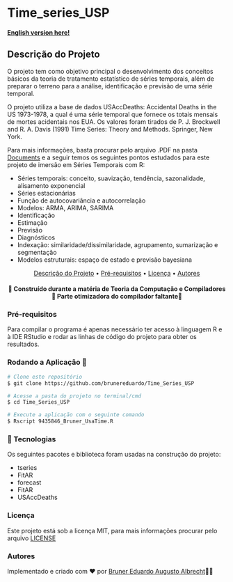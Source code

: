 # Time_series_USP
#### [English version here!](https://github.com/brunereduardo/Time_Series_USP/blob/master/Documents/README.md)

## Descrição do Projeto
<p> O projeto tem como objetivo principal o desenvolvimento dos conceitos básicos da teoria de tratamento estatístico de séries temporais, além de preparar o terreno para a análise, identificação e previsão de uma série temporal.</p> 

<p>O projeto utiliza a base de dados USAccDeaths: Accidental Deaths in the US 1973-1978, a qual é uma série temporal que fornece os totais mensais de mortes acidentais nos EUA. Os valores foram tirados  de P. J. Brockwell and R. A. Davis (1991) Time Series: Theory and Methods. Springer, New York.</p>

<p>Para mais informações, basta procurar pelo arquivo .PDF na pasta <a href = 'https://github.com/brunereduardo/Time_Series_USP/tree/master/Documents'>Documents</a> e a seguir temos os seguintes pontos estudados para este projeto de imersão em Séries Temporais com R: </p>
 <ul style="list-style-type:disc;">
  <li>Séries temporais: conceito, suavização, tendência, sazonalidade, alisamento exponencial</li>
  <li>Séries estacionárias</li>
  <li>Função de autocovariância e autocorrelação</li>
  <li>Modelos: ARMA, ARIMA, SARIMA</li>
  <li>Identificação</li>
  <li>Estimação</li>
  <li>Previsão</li>
  <li>Diagnósticos</li>
  <li>Indexação: similaridade/dissimilaridade, agrupamento, sumarização e segmentação</li>
  <li>Modelos estruturais: espaço de estado e previsão bayesiana</li>
</ul>  

<p align="center">
<a href="#Descrição-do-Projeto">Descrição do Projeto</a> •  
<a href="#Pré-requisitos">Pré-requisitos</a> •	
<a href="#Licença">Licença</a> • 
<a href="#Autores">Autores</a>
</p>

<h4 align="center"> 
	🚧  Construído durante a matéria de Teoria da Computação e Compiladores 🚧 Parte otimizadora do compilador faltante🚧
</h4>

### Pré-requisitos
Para compilar o programa é apenas necessário ter acesso à linguagem R e à IDE RStudio e rodar as linhas de código do projeto para obter os resultados.

### Rodando a Aplicação 🎲

```bash
# Clone este repositório
$ git clone https://github.com/brunereduardo/Time_Series_USP

# Acesse a pasta do projeto no terminal/cmd
$ cd Time_Series_USP

# Execute a aplicação com o seguinte comando 
$ Rscript 9435846_Bruner_UsaTime.R

```

### 🚀 Tecnologias

Os seguintes pacotes e biblioteca foram usadas na construção do projeto:

- tseries
- FitAR
- forecast
- FitAR
- USAccDeaths

### Licença

<p>Este projeto está sob a licença MIT, para mais informações procurar pelo arquivo <a href = "https://github.com/brunereduardo/Time_Series_USP/blob/master/LICENSE">LICENSE</a></p>

### Autores
Implementado e criado com ❤️ por [Bruner Eduardo Augusto Albrecht](https://github.com/brunereduardo)👋🏽
